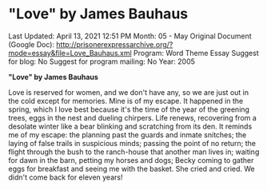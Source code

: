 # "Love" by James Bauhaus

Last Updated: April 13, 2021 12:51 PM
Month: 05 - May
Original Document (Google Doc): http://prisonerexpressarchive.org/?mode=essay&file=Love_Bauhaus.xml
Program: Word Theme Essay
Suggest for blog: No
Suggest for program mailing: No
Year: 2005

**"Love" by James Bauhaus**

Love is reserved for women, and we don't have any, so we are just out in the cold except for memories. Mine is of my escape. It happened in the spring, which I love best because it's the time of the year of the greening trees, eggs in the nest and dueling chirpers. Life renews, recovering from a desolate winter like a bear blinking and scratching from its den. It reminds me of my escape: the planning past the guards and inmate snitches; the laying of false trails in suspicious minds; passing the point of no return; the flight through the bush to the ranch-house that another man lives in; waiting for dawn in the barn, petting my horses and dogs; Becky coming to gather eggs for breakfast and seeing me with the basket. She cried and cried. We didn't come back for eleven years!
